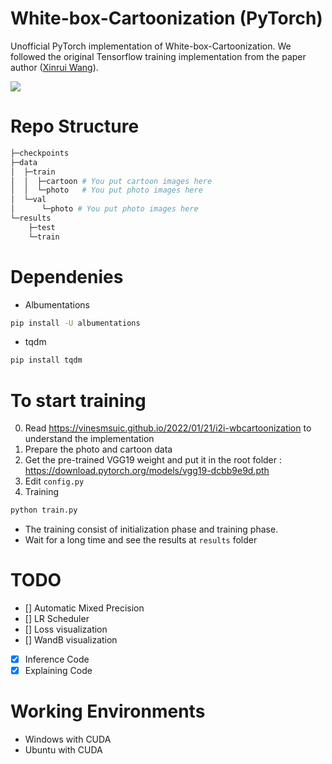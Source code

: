 # White-box-Cartoonization (PyTorch)

Unofficial PyTorch implementation of White-box-Cartoonization. We followed the original Tensorflow training implementation from the paper author ([Xinrui Wang](https://github.com/SystemErrorWang/White-box-Cartoonization)).

![](https://github.com/SystemErrorWang/White-box-Cartoonization/raw/master/images/method.jpg)

# Repo Structure

```python
├─checkpoints
├─data
│  ├─train 
│  │  ├─cartoon # You put cartoon images here
│  │  └─photo   # You put photo images here
│  └─val
│      └─photo # You put photo images here
└─results
    ├─test  
    └─train
```


# Dependenies

* Albumentations

```bash
pip install -U albumentations
```

* tqdm

```bash
pip install tqdm
```

# To start training

0. Read https://vinesmsuic.github.io/2022/01/21/i2i-wbcartoonization to understand the implementation
1. Prepare the photo and cartoon data
2. Get the pre-trained VGG19 weight and put it in the root folder : 
   https://download.pytorch.org/models/vgg19-dcbb9e9d.pth
3. Edit `config.py`
4. Training

```bash
python train.py
```

* The training consist of initialization phase and training phase.
* Wait for a long time and see the results at `results` folder


# TODO

* [] Automatic Mixed Precision
* [] LR Scheduler
* [] Loss visualization
* [] WandB visualization
* [x] Inference Code
* [x] Explaining Code

# Working Environments

* Windows with CUDA
* Ubuntu with CUDA
